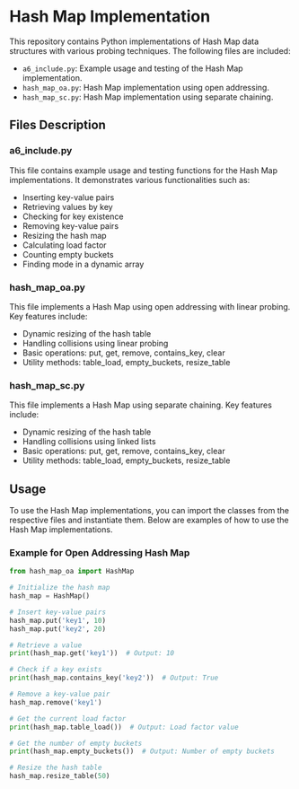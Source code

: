 # Hash Map Implementation

This repository contains Python implementations of Hash Map data structures with various probing techniques. The following files are included:

- `a6_include.py`: Example usage and testing of the Hash Map implementation.
- `hash_map_oa.py`: Hash Map implementation using open addressing.
- `hash_map_sc.py`: Hash Map implementation using separate chaining.

## Files Description

### a6_include.py
This file contains example usage and testing functions for the Hash Map implementations. It demonstrates various functionalities such as:

- Inserting key-value pairs
- Retrieving values by key
- Checking for key existence
- Removing key-value pairs
- Resizing the hash map
- Calculating load factor
- Counting empty buckets
- Finding mode in a dynamic array

### hash_map_oa.py
This file implements a Hash Map using open addressing with linear probing. Key features include:

- Dynamic resizing of the hash table
- Handling collisions using linear probing
- Basic operations: put, get, remove, contains_key, clear
- Utility methods: table_load, empty_buckets, resize_table

### hash_map_sc.py
This file implements a Hash Map using separate chaining. Key features include:

- Dynamic resizing of the hash table
- Handling collisions using linked lists
- Basic operations: put, get, remove, contains_key, clear
- Utility methods: table_load, empty_buckets, resize_table

## Usage

To use the Hash Map implementations, you can import the classes from the respective files and instantiate them. Below are examples of how to use the Hash Map implementations.

### Example for Open Addressing Hash Map

```python
from hash_map_oa import HashMap

# Initialize the hash map
hash_map = HashMap()

# Insert key-value pairs
hash_map.put('key1', 10)
hash_map.put('key2', 20)

# Retrieve a value
print(hash_map.get('key1'))  # Output: 10

# Check if a key exists
print(hash_map.contains_key('key2'))  # Output: True

# Remove a key-value pair
hash_map.remove('key1')

# Get the current load factor
print(hash_map.table_load())  # Output: Load factor value

# Get the number of empty buckets
print(hash_map.empty_buckets())  # Output: Number of empty buckets

# Resize the hash table
hash_map.resize_table(50)